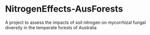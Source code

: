 # NitrogenEffects-AusForests
A project to assess the impacts of soil nitrogen on mycorrhizal fungal diversity in the temperate forests of Australia
